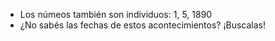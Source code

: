 * Los númeos también son individuos: 1, 5, 1890
* ¿No sabés las fechas de estos acontecimientos? ¡Buscalas!